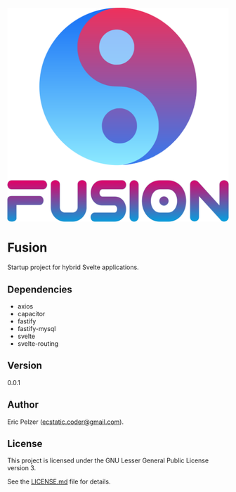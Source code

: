 ![](https://github.com/senselogic/FUSION/blob/master/LOGO/fusion.png)

# Fusion

Startup project for hybrid Svelte applications.

## Dependencies

*   axios
*   capacitor
*   fastify
*   fastify-mysql
*   svelte
*   svelte-routing

## Version

0.0.1

## Author

Eric Pelzer (ecstatic.coder@gmail.com).

## License

This project is licensed under the GNU Lesser General Public License version 3.

See the [LICENSE.md](LICENSE.md) file for details.
